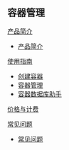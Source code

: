 ## 容器管理

[产品简介]()
 
  * [产品简介](容器服务/容器管理/产品简介/容器产品简介.md)

[使用指南]()

  * [创建容器](容器服务/容器管理/使用指南/创建容器.md)
  * [容器管理](容器服务/容器管理/使用指南/容器管理.md)
  * [容器数据库助手](容器服务/容器管理/使用指南/容器数据库助手.md)

[价格与计费](容器服务/容器管理/容器价格与计费.md)

[常见问题]()

  * [常见问题](容器服务/容器管理/常见问题/容器常见问题.md)